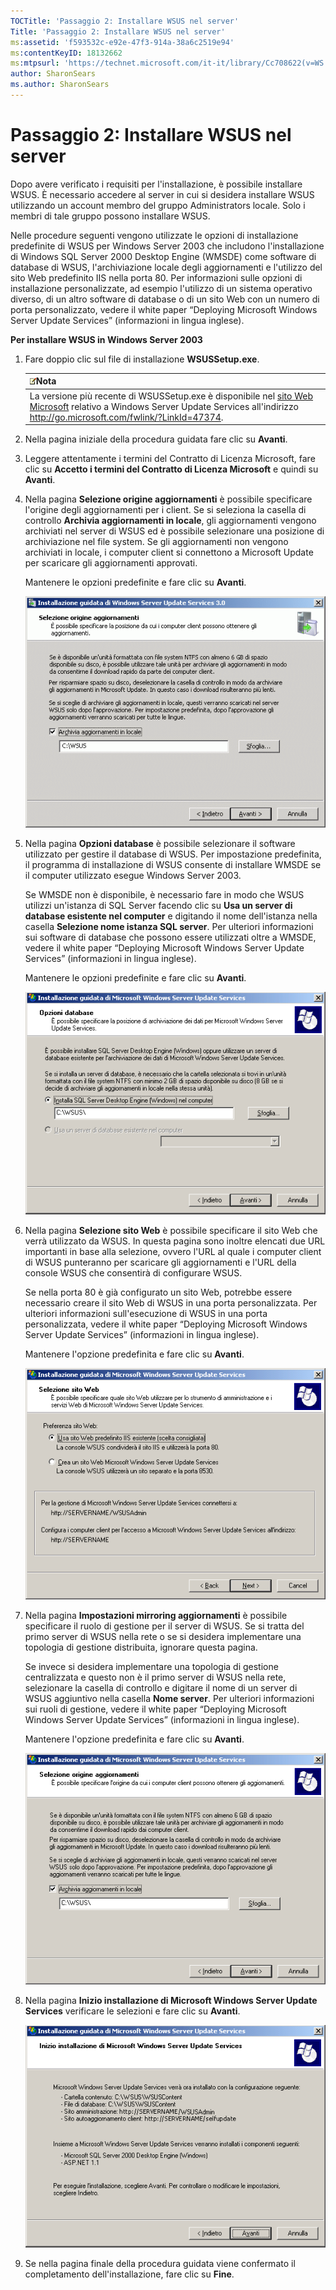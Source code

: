 ```yaml
---
TOCTitle: 'Passaggio 2: Installare WSUS nel server'
Title: 'Passaggio 2: Installare WSUS nel server'
ms:assetid: 'f593532c-e92e-47f3-914a-38a6c2519e94'
ms:contentKeyID: 18132662
ms:mtpsurl: 'https://technet.microsoft.com/it-it/library/Cc708622(v=WS.10)'
author: SharonSears
ms.author: SharonSears
---
```


Passaggio 2: Installare WSUS nel server
=======================================

Dopo avere verificato i requisiti per l'installazione, è possibile installare WSUS. È necessario accedere al server in cui si desidera installare WSUS utilizzando un account membro del gruppo Administrators locale. Solo i membri di tale gruppo possono installare WSUS.

Nelle procedure seguenti vengono utilizzate le opzioni di installazione predefinite di WSUS per Windows Server 2003 che includono l'installazione di Windows SQL Server 2000 Desktop Engine (WMSDE) come software di database di WSUS, l'archiviazione locale degli aggiornamenti e l'utilizzo del sito Web predefinito IIS nella porta 80. Per informazioni sulle opzioni di installazione personalizzate, ad esempio l'utilizzo di un sistema operativo diverso, di un altro software di database o di un sito Web con un numero di porta personalizzato, vedere il white paper “Deploying Microsoft Windows Server Update Services” (informazioni in lingua inglese).

**Per installare WSUS in Windows Server 2003**
1.  Fare doppio clic sul file di installazione **WSUSSetup.exe**.

    | ![](/security-updates/images/Cc708622.note(WS.10).gif)Nota                                                                                                                                                               |
    |-------------------------------------------------------------------------------------------------------------------------------------------------------------------------------------------------------------------------------------|
    | La versione più recente di WSUSSetup.exe è disponibile nel [sito Web Microsoft](http://go.microsoft.com/fwlink/?linkid=47374) relativo a Windows Server Update Services all'indirizzo http://go.microsoft.com/fwlink/?LinkId=47374. |

2.  Nella pagina iniziale della procedura guidata fare clic su **Avanti**.

3.  Leggere attentamente i termini del Contratto di Licenza Microsoft, fare clic su **Accetto i termini del Contratto di Licenza Microsoft** e quindi su **Avanti**.

4.  Nella pagina **Selezione origine aggiornamenti** è possibile specificare l'origine degli aggiornamenti per i client. Se si seleziona la casella di controllo **Archivia aggiornamenti in locale**, gli aggiornamenti vengono archiviati nel server di WSUS ed è possibile selezionare una posizione di archiviazione nel file system. Se gli aggiornamenti non vengono archiviati in locale, i computer client si connettono a Microsoft Update per scaricare gli aggiornamenti approvati.

    Mantenere le opzioni predefinite e fare clic su **Avanti**.

    ![](/security-updates/images/Cc708622.fa6ac6a6-6814-4b7e-96e8-e08af5e534b8(WS.10).gif)

5.  Nella pagina **Opzioni database** è possibile selezionare il software utilizzato per gestire il database di WSUS. Per impostazione predefinita, il programma di installazione di WSUS consente di installare WMSDE se il computer utilizzato esegue Windows Server 2003.

    Se WMSDE non è disponibile, è necessario fare in modo che WSUS utilizzi un'istanza di SQL Server facendo clic su **Usa un server di database esistente nel computer** e digitando il nome dell'istanza nella casella **Selezione nome istanza SQL server**. Per ulteriori informazioni sui software di database che possono essere utilizzati oltre a WMSDE, vedere il white paper “Deploying Microsoft Windows Server Update Services” (informazioni in lingua inglese).

    Mantenere le opzioni predefinite e fare clic su **Avanti**.

    ![](/security-updates/images/Cc708622.bc0b73ad-b338-437c-a3c7-0299e819840d(WS.10).gif)

6.  Nella pagina **Selezione sito Web** è possibile specificare il sito Web che verrà utilizzato da WSUS. In questa pagina sono inoltre elencati due URL importanti in base alla selezione, ovvero l'URL al quale i computer client di WSUS punteranno per scaricare gli aggiornamenti e l'URL della console WSUS che consentirà di configurare WSUS.

    Se nella porta 80 è già configurato un sito Web, potrebbe essere necessario creare il sito Web di WSUS in una porta personalizzata. Per ulteriori informazioni sull'esecuzione di WSUS in una porta personalizzata, vedere il white paper “Deploying Microsoft Windows Server Update Services” (informazioni in lingua inglese).

    Mantenere l'opzione predefinita e fare clic su **Avanti**.

    ![](/security-updates/images/Cc708622.64ed7643-a050-4f54-bf9f-04cf7931adc0(WS.10).gif)

7.  Nella pagina **Impostazioni mirroring aggiornamenti** è possibile specificare il ruolo di gestione per il server di WSUS. Se si tratta del primo server di WSUS nella rete o se si desidera implementare una topologia di gestione distribuita, ignorare questa pagina.

    Se invece si desidera implementare una topologia di gestione centralizzata e questo non è il primo server di WSUS nella rete, selezionare la casella di controllo e digitare il nome di un server di WSUS aggiuntivo nella casella **Nome server**. Per ulteriori informazioni sui ruoli di gestione, vedere il white paper “Deploying Microsoft Windows Server Update Services” (informazioni in lingua inglese).

    Mantenere l'opzione predefinita e fare clic su **Avanti**.

    ![](/security-updates/images/Cc708622.f26e09d5-983c-418d-8511-8960850403ef(WS.10).gif)

8.  Nella pagina **Inizio installazione di Microsoft Windows Server Update Services** verificare le selezioni e fare clic su **Avanti**.

    ![](/security-updates/images/Cc708622.20de7d09-3d30-4867-9253-6f353dd1923d(WS.10).gif)

9.  Se nella pagina finale della procedura guidata viene confermato il completamento dell'installazione, fare clic su **Fine**.

